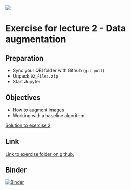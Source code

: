 ![](../../docs/figures/np_data_3132352_000000.png)
# Exercise for lecture 2 - Data augmentation

## Preparation
- Sync your QBI folder with Github (```git pull```)
- Unpack ```02_Files.zip```
- Start Jupyter

## Objectives
- How to augment images
- Working with a baseline algorithm

[Solution to exercise 2](https://github.com/ImagingLectures/Quantitative-Big-Imaging-2024/blob/main/Exercises/02-Augmentation/02-AugmentationExercise-Solution.ipynb)

## Link
[Link to exercise folder on github.](https://github.com/ImagingLectures/Quantitative-Big-Imaging-2024/tree/main/Exercises/02-Augmentation)

## Binder  
[![Binder](https://mybinder.org/badge_logo.svg)](https://mybinder.org/v2/gh/ImagingLectures/Quantitative-Big-Imaging-2024/HEAD?labpath=https%3A%2F%2Fgithub.com%2FImagingLectures%2FQuantitative-Big-Imaging-2024%2Fblob%2Fmain%2FExercises%2F01-Images%2FAssignment_01_Images.ipynb)
